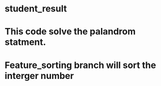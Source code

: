 # student_result
# This code solve the palandrom statment. 
# Feature_sorting branch will sort the interger number
